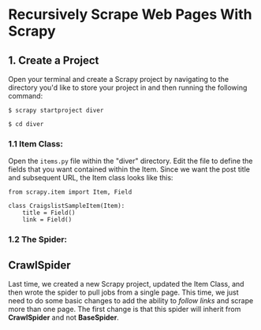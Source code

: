 # __Recursively Scrape Web Pages With Scrapy__
## 1. Create a Project
Open your terminal and create a Scrapy project by navigating to the directory you'd like to store your project in and then running the following command:

`$ scrapy startproject diver`

`$ cd diver`

### 1.1 Item Class:
 Open the `items.py` file within the "diver" directory. Edit the file to define the fields that you want contained within the Item. Since we want the post title and subsequent URL, the Item class looks like this:

```
from scrapy.item import Item, Field

class CraigslistSampleItem(Item):
    title = Field()
    link = Field()
```

### 1.2 The Spider:
## **CrawlSpider**
Last time, we created a new Scrapy project, updated the Item Class, and then wrote the spider to pull jobs from a single page. This time, we just need to do some basic changes to add the ability to _follow links_ and scrape more than one page. The first change is that this spider will inherit from **CrawlSpider** and not **BaseSpider**.
